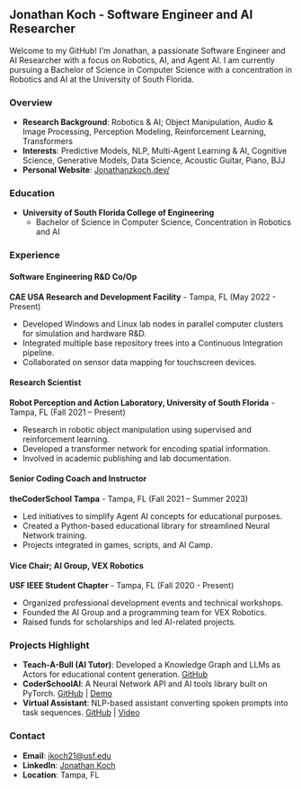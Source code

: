 ## Jonathan Koch - Software Engineer and AI Researcher

Welcome to my GitHub! I'm Jonathan, a passionate Software Engineer and AI Researcher with a focus on Robotics, AI, and Agent AI. I am currently pursuing a Bachelor of Science in Computer Science with a concentration in Robotics and AI at the University of South Florida.

### Overview
- **Research Background**: Robotics & AI; Object Manipulation, Audio & Image Processing, Perception Modeling, Reinforcement Learning, Transformers
- **Interests**: Predictive Models, NLP, Multi-Agent Learning & AI, Cognitive Science, Generative Models, Data Science, Acoustic Guitar, Piano, BJJ
- **Personal Website**: [Jonathanzkoch.dev/](https://jonathanzkoch.dev/home)

### Education
- **University of South Florida College of Engineering**
  - Bachelor of Science in Computer Science, Concentration in Robotics and AI

### Experience
#### Software Engineering R&D Co/Op
**CAE USA Research and Development Facility** - Tampa, FL (May 2022 - Present)
- Developed Windows and Linux lab nodes in parallel computer clusters for simulation and hardware R&D.
- Integrated multiple base repository trees into a Continuous Integration pipeline.
- Collaborated on sensor data mapping for touchscreen devices.

#### Research Scientist
**Robot Perception and Action Laboratory, University of South Florida** - Tampa, FL (Fall 2021 – Present)
- Research in robotic object manipulation using supervised and reinforcement learning.
- Developed a transformer network for encoding spatial information.
- Involved in academic publishing and lab documentation.

#### Senior Coding Coach and Instructor
**theCoderSchool Tampa** - Tampa, FL (Fall 2021 – Summer 2023)
- Led initiatives to simplify Agent AI concepts for educational purposes.
- Created a Python-based educational library for streamlined Neural Network training.
- Projects integrated in games, scripts, and AI Camp.

#### Vice Chair; AI Group, VEX Robotics
**USF IEEE Student Chapter** - Tampa, FL (Fall 2020 - Present)
- Organized professional development events and technical workshops.
- Founded the AI Group and a programming team for VEX Robotics.
- Raised funds for scholarships and led AI-related projects.

### Projects Highlight
- **Teach-A-Bull (AI Tutor)**: Developed a Knowledge Graph and LLMs as Actors for educational content generation. [GitHub](https://github.com/USF-IEEE/AITutor-Backend/blob/main/ResearchDocumentation.md)
- **CoderSchoolAI**: A Neural Network API and AI tools library built on PyTorch. [GitHub](https://github.com/theCoderSchoolTampa/CoderSchoolAI/blob/master/README.md) | [Demo](https://youtu.be/_cpspql8Chw?si=IlI8mxfdjF8rDdph)
- **Virtual Assistant**: NLP-based assistant converting spoken prompts into task sequences. [GitHub](https://github.com/Johnnykoch02/VirtualAssistant/blob/main/README.md) | [Video](https://www.instagram.com/reel/CdJ00oyvc0V/)

### Contact
- **Email**: jkoch21@usf.edu
- **LinkedIn**: [Jonathan Koch](https://jonathanzkoch.dev/home)
- **Location**: Tampa, FL
